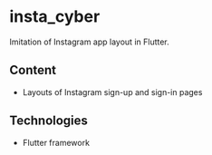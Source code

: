 # insta_cyber

Imitation of Instagram app layout in Flutter.

## Content
- Layouts of Instagram sign-up and sign-in pages

## Technologies
- Flutter framework
